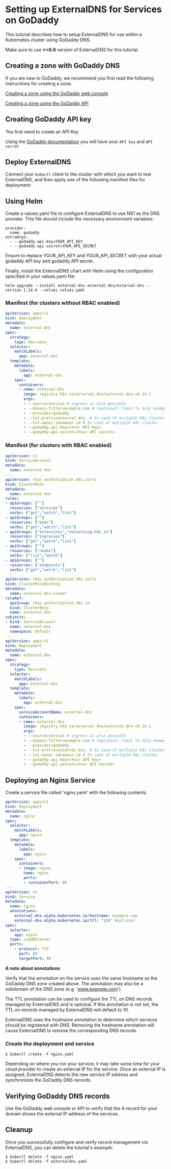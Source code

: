 # Setting up ExternalDNS for Services on GoDaddy

This tutorial describes how to setup ExternalDNS for use within a
Kubernetes cluster using GoDaddy DNS.

Make sure to use **>=0.6** version of ExternalDNS for this tutorial.

## Creating a zone with GoDaddy DNS

If you are new to GoDaddy, we recommend you first read the following
instructions for creating a zone.

[Creating a zone using the GoDaddy web console](https://www.godaddy.com/)

[Creating a zone using the GoDaddy API](https://developer.godaddy.com/)

## Creating GoDaddy API key

You first need to create an API Key.

Using the [GoDaddy documentation](https://developer.godaddy.com/getstarted) you will have your `API key` and `API secret`

## Deploy ExternalDNS

Connect your `kubectl` client to the cluster with which you want to test ExternalDNS, and then apply one of the following manifest files for deployment:

## Using Helm

Create a values.yaml file to configure ExternalDNS to use NS1 as the DNS provider. This file should include the necessary environment variables:
```shell
provider: 
  name: godaddy 
extraArgs:
  - --godaddy-api-key=YOUR_API_KEY
  - --godaddy-api-secret=YOUR_API_SECRET
```

Ensure to replace YOUR_API_KEY and YOUR_API_SECRET with your actual godaddy API key and godaddy API secret.

Finally, install the ExternalDNS chart with Helm using the configuration specified in your values.yaml file:
```shell
helm upgrade --install external-dns external-dns/external-dns --version 1.14.4 --values values.yaml
```

### Manifest (for clusters without RBAC enabled)

```yaml
apiVersion: apps/v1
kind: Deployment
metadata:
  name: external-dns
spec:
  strategy:
    type: Recreate
  selector:
    matchLabels:
      app: external-dns
  template:
    metadata:
      labels:
        app: external-dns
    spec:
      containers:
      - name: external-dns
        image: registry.k8s.io/external-dns/external-dns:v0.14.1
        args:
        - --source=service # ingress is also possible
        - --domain-filter=example.com # (optional) limit to only example.com domains; change to match the zone created above.
        - --provider=godaddy
        - --txt-prefix=external-dns. # In case of multiple k8s cluster
        - --txt-owner-id=owner-id # In case of multiple k8s cluster
        - --godaddy-api-key=<Your API Key>
        - --godaddy-api-secret=<Your API secret>
```

### Manifest (for clusters with RBAC enabled)

```yaml
apiVersion: v1
kind: ServiceAccount
metadata:
  name: external-dns
---
apiVersion: rbac.authorization.k8s.io/v1
kind: ClusterRole
metadata:
  name: external-dns
rules:
- apiGroups: [""]
  resources: ["services"]
  verbs: ["get","watch","list"]
- apiGroups: [""]
  resources: ["pods"]
  verbs: ["get","watch","list"]
- apiGroups: ["extensions","networking.k8s.io"]
  resources: ["ingresses"]
  verbs: ["get","watch","list"]
- apiGroups: [""]
  resources: ["nodes"]
  verbs: ["list","watch"]
- apiGroups: [""]
  resources: ["endpoints"]
  verbs: ["get","watch","list"]
---
apiVersion: rbac.authorization.k8s.io/v1
kind: ClusterRoleBinding
metadata:
  name: external-dns-viewer
roleRef:
  apiGroup: rbac.authorization.k8s.io
  kind: ClusterRole
  name: external-dns
subjects:
- kind: ServiceAccount
  name: external-dns
  namespace: default
---
apiVersion: apps/v1
kind: Deployment
metadata:
  name: external-dns
spec:
  strategy:
    type: Recreate
  selector:
    matchLabels:
      app: external-dns
  template:
    metadata:
      labels:
        app: external-dns
    spec:
      serviceAccountName: external-dns
      containers:
      - name: external-dns
        image: registry.k8s.io/external-dns/external-dns:v0.14.1
        args:
        - --source=service # ingress is also possible
        - --domain-filter=example.com # (optional) limit to only example.com domains; change to match the zone created above.
        - --provider=godaddy
        - --txt-prefix=external-dns. # In case of multiple k8s cluster
        - --txt-owner-id=owner-id # In case of multiple k8s cluster
        - --godaddy-api-key=<Your API Key>
        - --godaddy-api-secret=<Your API secret>
```

## Deploying an Nginx Service

Create a service file called 'nginx.yaml' with the following contents:

```yaml
apiVersion: apps/v1
kind: Deployment
metadata:
  name: nginx
spec:
  selector:
    matchLabels:
      app: nginx
  template:
    metadata:
      labels:
        app: nginx
    spec:
      containers:
      - image: nginx
        name: nginx
        ports:
        - containerPort: 80
---
apiVersion: v1
kind: Service
metadata:
  name: nginx
  annotations:
    external-dns.alpha.kubernetes.io/hostname: example.com
    external-dns.alpha.kubernetes.io/ttl: "120" #optional
spec:
  selector:
    app: nginx
  type: LoadBalancer
  ports:
    - protocol: TCP
      port: 80
      targetPort: 80
```

**A note about annotations**

Verify that the annotation on the service uses the same hostname as the GoDaddy DNS zone created above. The annotation may also be a subdomain of the DNS zone (e.g. 'www.example.com').

The TTL annotation can be used to configure the TTL on DNS records managed by ExternalDNS and is optional. If this annotation is not set, the TTL on records managed by ExternalDNS will default to 10.

ExternalDNS uses the hostname annotation to determine which services should be registered with DNS. Removing the hostname annotation will cause ExternalDNS to remove the corresponding DNS records.

### Create the deployment and service

```
$ kubectl create -f nginx.yaml
```

Depending on where you run your service, it may take some time for your cloud provider to create an external IP for the service. Once an external IP is assigned, ExternalDNS detects the new service IP address and synchronizes the GoDaddy DNS records.

## Verifying GoDaddy DNS records

Use the GoDaddy web console or API to verify that the A record for your domain shows the external IP address of the services.

## Cleanup

Once you successfully configure and verify record management via ExternalDNS, you can delete the tutorial's example:

```
$ kubectl delete -f nginx.yaml
$ kubectl delete -f externaldns.yaml
```
